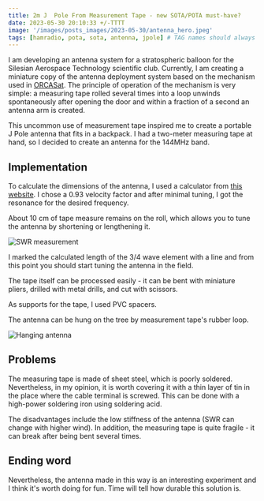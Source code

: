```yaml
---
title: 2m J  Pole From Measurement Tape - new SOTA/POTA must-have?
date: 2023-05-30 20:10:33 +/-TTTT
image: '/images/posts_images/2023-05-30/antenna_hero.jpeg'
tags: [hamradio, pota, sota, antenna, jpole] # TAG names should always be lowercase
---
```


I am developing an antenna system for a stratospheric balloon for the Silesian Aerospace Technology scientific club. Currently, I am creating a miniature copy of the antenna deployment system based on the mechanism used in [ORCASat](https://youtu.be/KpfQcibo58A). The principle of operation of the mechanism is very simple: a measuring tape rolled several times into a loop unwinds spontaneously after opening the door and within a fraction of a second an antenna arm is created.

This uncommon use of measurement tape inspired me to create a portable J Pole antenna that fits in a backpack. I had a two-meter measuring tape at hand, so I decided to create an antenna for the 144MHz band.

## Implementation

To calculate the dimensions of the antenna, I used a calculator from [this website](https://m0ukd.com/calculators/slim-jim-and-j-pole-calculator/).
I chose a 0.93 velocity factor and after minimal tuning, I got the resonance for the desired frequency.

About 10 cm of tape measure remains on the roll, which allows you to tune the antenna by shortening or lengthening it.

![SWR measurement](/images/posts_images/2023-05-30/antenna_swr.jpg)

I marked the calculated length of the 3/4 wave element with a line and from this point you should start tuning the antenna in the field.

The tape itself can be processed easily - it can be bent with miniature pliers, drilled with metal drills, and cut with scissors.

As supports for the tape, I used PVC spacers.

The antenna can be hung on the tree by measurement tape's rubber loop.

![Hanging antenna](/images/posts_images/2023-05-30/antenna_hanging.jpeg)

## Problems

The measuring tape is made of sheet steel, which is poorly soldered. Nevertheless, in my opinion, it is worth covering it with a thin layer of tin in the place where the cable terminal is screwed. This can be done with a high-power soldering iron using soldering acid.

The disadvantages include the low stiffness of the antenna (SWR can change with higher wind). In addition, the measuring tape is quite fragile - it can break after being bent several times.

## Ending word

Nevertheless, the antenna made in this way is an interesting experiment and I think it's worth doing for fun. Time will tell how durable this solution is.
